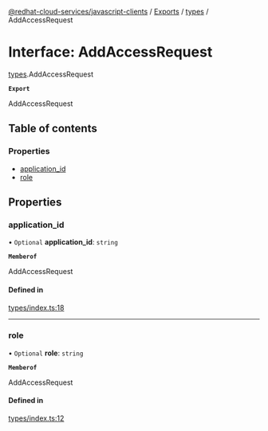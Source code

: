 [@redhat-cloud-services/javascript-clients](../README.md) / [Exports](../modules.md) / [types](../modules/types.md) / AddAccessRequest

# Interface: AddAccessRequest

[types](../modules/types.md).AddAccessRequest

**`Export`**

AddAccessRequest

## Table of contents

### Properties

- [application\_id](types.AddAccessRequest.md#application_id)
- [role](types.AddAccessRequest.md#role)

## Properties

### application\_id

• `Optional` **application\_id**: `string`

**`Memberof`**

AddAccessRequest

#### Defined in

[types/index.ts:18](https://github.com/RedHatInsights/javascript-clients/blob/main/packages/integrations/types/index.ts#L18)

___

### role

• `Optional` **role**: `string`

**`Memberof`**

AddAccessRequest

#### Defined in

[types/index.ts:12](https://github.com/RedHatInsights/javascript-clients/blob/main/packages/integrations/types/index.ts#L12)
